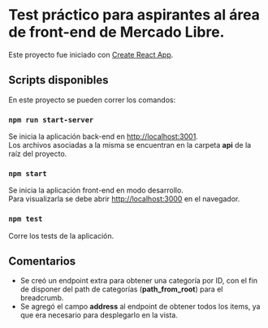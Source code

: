 # Test práctico para aspirantes al área de front-end de Mercado Libre.

Este proyecto fue iniciado con [Create React App](https://github.com/facebook/create-react-app).

## Scripts disponibles

En este proyecto se pueden correr los comandos:

### `npm run start-server`

Se inicia la aplicación back-end en [http://localhost:3001](http://localhost:3001).\
Los archivos asociadas a la misma se encuentran en la carpeta **api** de la raíz del proyecto.

### `npm start`

Se inicia la aplicación front-end en modo desarrollo.\
Para visualizarla se debe abrir [http://localhost:3000](http://localhost:3000) en el navegador.

### `npm test`

Corre los tests de la aplicación.

## Comentarios

- Se creó un endpoint extra para obtener una categoría por ID, con el fin de disponer del path de categorías (**path_from_root**) para el breadcrumb.
- Se agregó el campo **address** al endpoint de obtener todos los items, ya que era necesario para desplegarlo en la vista.
